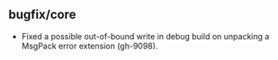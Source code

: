 ## bugfix/core

* Fixed a possible out-of-bound write in debug build on unpacking a MsgPack
  error extension (gh-9098).
